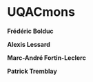 # UQACmons

**Frédéric Bolduc**

**Alexis Lessard**

**Marc-André Fortin-Leclerc**

**Patrick Tremblay**
